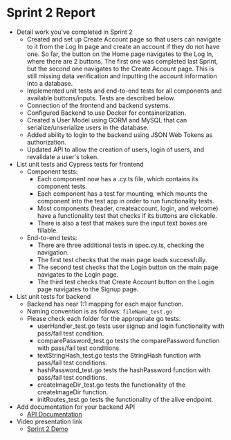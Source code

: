 # Sprint 2 Report #
- Detail work you've completed in Sprint 2
  - Created and set up Create Account page so that users can navigate to it from the Log In page and create an account if they do not have one. So far, the button on the Home page navigates to the Log In, where there are 2 buttons. The first one was completed last Sprint, but the second one navigates to the Create Account page. This is still missing data verification and inputting the account information into a database.
  - Implemented unit tests and end-to-end tests for all components and available buttons/inputs. Tests are described below.
  - Connection of the frontend and backend systems.
  - Configured Backend to use Docker for containerization.
  - Created a User Model using GORM and MySQL that can serialize/unserialize users in the database. 
  - Added ability to login to the backend using JSON Web Tokens as authorization. 
  - Updated API to allow the creation of users, login of users, and revalidate a user's token.
- List unit tests and Cypress tests for frontend
  - Component tests:
    - Each component now has a .cy.ts file, which contains its component tests.
    - Each component has a test for mounting, which mounts the component into the test app in order to run functionality tests.
    - Most components (header, createaccount, login, and welcome) have a functionality test that checks if its buttons are clickable.
    - There is also a test that makes sure the input text boxes are fillable.
  - End-to-end tests:
    - There are three additional tests in spec.cy.ts, checking the navigation.
    - The first test checks that the main page loads successfully.
    - The second test checks that the Login button on the main page navigates to the Login page.
    - The third test checks that Create Account button on the Login page navigates to the Signup page.
- List unit tests for backend
  - Backend has near 1:1 mapping for each major function.
  - Naming convention is as follows: `fileName_test.go`
  - Please check each folder for the appropriate go tests.
    - userHandler_test.go tests user signup and login functionality with pass/fail test condition.
    - comparePassword_test.go tests the comparePassword function with pass/fail test conditions.
    - textStringHash_test.go tests the StringHash function with pass/fail test conditions.
    - hashPassword_test.go tests the hashPassword function with pass/fail test conditions.
    - createImageDir_test.go tests the functionality of the createImageDir function.
    - initRoutes_test.go tests the functionality of the alive endpoint.
- Add documentation for your backend API
  - [API Documentation](https://github.com/KaylaDunn/CEN3031Project/blob/main/activio-backend/README.md)
- Video presentation link
  - [Sprint 2 Demo](https://youtu.be/TUmSeXbHywI)
